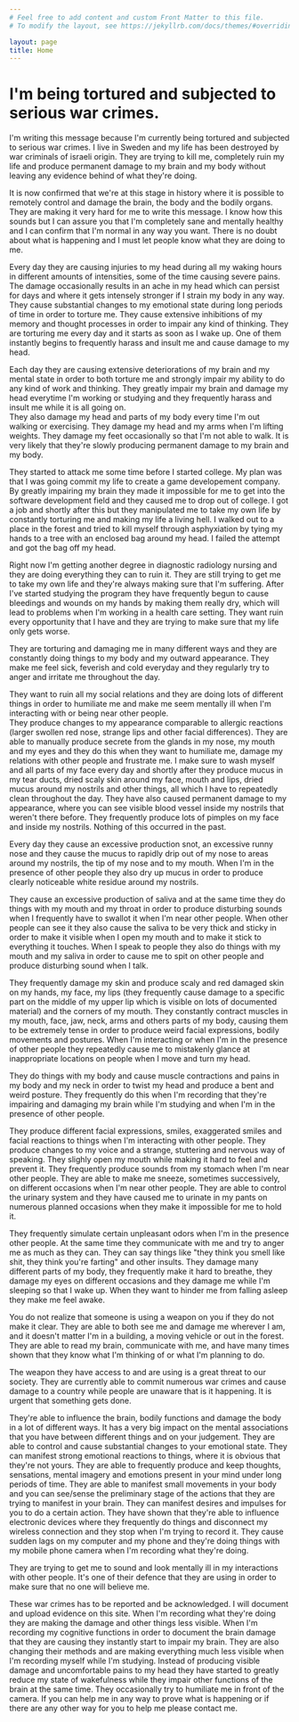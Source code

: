 ```yaml
---
# Feel free to add content and custom Front Matter to this file.
# To modify the layout, see https://jekyllrb.com/docs/themes/#overriding-theme-defaults

layout: page
title: Home
---
```


# I'm being tortured and subjected to serious war crimes.

I'm writing this message because I'm currently being tortured and subjected to serious war crimes.
I live in Sweden and my life has been destroyed by war criminals of israeli origin. They are trying to kill me, completely ruin my life and produce permanent damage to my brain and my body without leaving any evidence behind of what they're doing.

It is now confirmed that we're at this stage in history where it is possible to remotely control and damage the brain, the body and the bodily organs. They are making it very hard for me to write this message. I know how this sounds but I can assure you that I'm completely sane and mentally healthy
and I can confirm that I'm normal in any way you want. There is no doubt about what is happening and I must let people know what they are doing to me.


Every day they are causing injuries to my head during all my waking hours in different amounts of intensities, some of the time causing severe pains.
The damage occasionally results in an ache in my head which can persist for days and where it gets intensely stronger if I strain my body in any way.
They cause substantial changes to my emotional state during long periods of time in order to torture me. They cause extensive inhibitions of my memory and 
thought processes in order to impair any kind of thinking.
They are torturing me every day and it starts as soon as I wake up. One of them instantly begins to frequently harass and insult me and cause damage to my head.

Each day they are causing extensive deteriorations of my brain and my mental state in order 
to both torture me and strongly impair my ability to do any kind of work and thinking. 
They greatly impair my brain and damage my head everytime I'm working or studying and they frequently harass and insult me while it is all going on.  
They also damage my head and parts of my body every time I'm out walking or exercising. 
They damage my head and my arms when I'm lifting weights. They damage my feet occasionally so that I'm not able to walk. 
It is very likely that they're slowly producing permanent damage to my brain and my body.
 

They started to attack me some time before I started college. My plan was that I was going commit my life to create a game developement company.  
By greatly impairing my brain they made it impossible for me to get into the software development field and they caused me to drop out of college. I got a job and shortly after this but they manipulated me to take my own life by constantly torturing me and making my life a living hell. I walked out to a place in the forest and tried to kill myself through asphyxiation by tying my hands to a tree with an enclosed bag around my head. I failed the attempt and got the bag off my head.

Right now I'm getting another degree in diagnostic radiology nursing and they are doing everything they can to ruin it. 
They are still trying to get me to take my own life and they're always making sure that I'm suffering.
After I've started studying the program they have frequently begun to cause bleedings and wounds 
on my hands by making them really dry, which will lead to problems when I'm working in a health care setting.
They want ruin every opportunity that I have and they are trying to make sure that my life only gets worse. 

They are torturing and damaging me in many different ways and they are constantly doing things to my body and my outward appearance. 
They make me feel sick, feverish and cold everyday and they regularly try to anger and irritate me throughout the day.

They want to ruin all my social relations and they are doing lots of different 
things in order to humiliate me and make me seem mentally ill when I'm interacting with or being near other people.  
They produce changes to my appearance comparable to allergic reactions (larger swollen red nose, strange lips and other facial differences). 
They are able to manually produce secrete from the glands in my nose, my mouth and my eyes and they do this when they want to humiliate me, 
damage my relations with other people and frustrate me. I make sure to wash myself and all parts of my face every day and shortly after they produce mucus in my tear ducts, dried scaly skin around my face, mouth and lips, dried mucus around my nostrils and other things, all which I have to repeatedly clean throughout the day. They have also caused permanent damage to my appearance, where you can see visible blood vessel inside my nostrils that weren't there before. They frequently produce lots of pimples on my face and inside my nostrils. Nothing of this occurred in the past.

Every day they cause an excessive production snot, an excessive runny nose and they cause the mucus to rapidly drip out of my nose to areas around my nostrils,
the tip of my nose and to my mouth.
When I'm in the presence of other people they also dry up mucus in order to produce clearly noticeable white residue around my nostrils.

They cause an excessive production of saliva and at the same time they do things with my mouth and my throat in order to produce
disturbing sounds when I frequently have to swallot it when I'm near other people. When other people can see it they also cause the saliva to be very thick and sticky
in order to make it visible when I open my mouth and to make it stick to everything it touches.
When I speak to people they also do things with my mouth and my saliva in order to cause me to spit on other people and produce disturbing sound when I talk.

They frequently damage my skin and produce scaly and red damaged skin on my hands, my face, my lips (they frequently cause 
damage to a specific part on the middle of my upper lip which is visible on lots of documented material) and the corners of my mouth.
They constantly contract muscles in my mouth, face, jaw, neck, arms and others parts of my body, causing them to be extremely tense 
in order to produce weird facial expressions, bodily movements and postures. When I'm interacting or when I'm in the presence of other people they repeatedly 
cause me to mistakenly glance at inappropriate locations on people when I move and turn my head.

They do things with my body and cause muscle contractions and pains in my body and my neck in order to twist my head and produce
a bent and weird posture. They frequently do this when I'm recording that they're impairing and damaging my brain while I'm studying and when I'm  in the presence of other people.

They produce different facial expressions, smiles, exaggerated smiles and facial reactions to things when I'm interacting with other people. They produce changes 
to my voice and a strange, stuttering and nervous way of speaking. They slighly open my mouth while making it hard to feel and prevent it.
They frequently produce sounds from my stomach when I'm near other people.
They are able to make me sneeze, sometimes successively, on different occasions when I'm near other people.
They are able to control the urinary system and they have caused me to urinate in my pants on numerous planned occasions when they make it impossible for me to hold it. 

They frequently simulate certain unpleasant odors when I'm in the presence other people. 
At the same time they communicate with me and try to anger me as much as they can. They can say things like "they think you smell like shit, they think you're farting" and other insults.
They damage many different parts of my body, they frequently make it hard to breathe,
they damage my eyes on different occasions and they damage me while I'm sleeping so that I wake up.
When they want to hinder me from falling asleep they make me feel awake. 

You do not realize that someone is using a weapon on you if they do not make it clear.
They are able to both see me and damage me wherever I am, and it doesn't matter I'm in a building, a moving vehicle or out in the forest. 
They are able to read my brain, communicate with me, and have many times shown that they know what I'm thinking of or what I'm planning to do.

The weapon they have access to and are using is a great threat to our society. They are currently able to commit numerous war crimes and cause damage to a 
country while people are unaware that is it happening. It is urgent that something gets done. 

They're able to influence the brain, bodily functions and damage the body in a lot of different ways.
It has a very big impact on the mental associations that you have between different things and on your judgement. 
They are able to control and cause substantial changes to your 
emotional state. They can manifest strong emotional reactions to things, where it is obvious that they're not yours.
They are able to frequently produce and keep thoughts, sensations, mental imagery and emotions 
present in your mind under long periods of time.
They are able to manifest small movements in your body and you can see/sense the preliminary stage of the actions that they are trying to manifest 
in your brain. They can manifest desires and impulses for you to do a certain action. They have shown that they're able to influence electronic devices
where they frequently do things and disconnect my wireless connection and they stop when I'm trying to record it. They cause sudden lags on my computer and my phone 
and they're doing things with my mobile phone camera when I'm recording what they're doing. 

They are trying to get me to sound and look mentally ill in my interactions with other people. It's one of their defence that they are using in order to make  sure that no one will believe me.

These war crimes has to be reported and be acknowledged. I will document and upload evidence on this site. 
When I'm recording what they're doing they are making the damage and other things less visible. 
When I'm recording my cognitive functions in order to document the brain damage that they are causing they instantly start to impair my brain. They are also changing their methods and are making everything much less visible when I'm recording myself while I'm studying. Instead of producing visible damage and uncomfortable pains to my head they have started to greatly reduce my state of wakefulness while they impair other functions of the brain at the same time. They occasionally try to humiliate me in front of the camera. If you can help me in any way to prove what is happening or if there are any other way for you to help me please contact me.